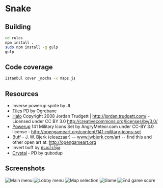 # Snake

## Building

````sh
cd rules
npm install .
sudo npm install -g gulp
gulp
````

## Code coverage

```sh
istanbul cover _mocha -x maps.js
```

## Resources

- Inverse powerup sprite by JL
- [Tiles](http://opengameart.org/content/16x16-tiles) PD by Ogrebane
- [Halo](http://opengameart.org/content/cursors-arrows-map-markers-for-ardentryst-by-jordan-trudgett) Copyright 2008 Jordan Trudgett | http://jordan.trudgett.com/ - Licensed under CC BY 3.0 http://creativecommons.org/licenses/by/3.0/
- [Powerup](http://opengameart.org/content/141-military-icons-set) 141 Military Icons Set by AngryMeteor.com under CC-BY 3.0 license - http://opengameart.org/content/141-military-icons-set
- [Buff](http://opengameart.org/content/painterly-spell-icons-part-1) - J. W. Bjerk (eleazzaar) -- www.jwbjerk.com/art -- find this and other open art at: http://opengameart.org
- Invert buff by [บ่นอะไรอีตุ๊ด](https://www.facebook.com/OngoingKung)
- [Crystal](http://opengameart.org/content/rotating-crystal-animation-8-step) - PD by qubodup

## Screenshots

![Main menu](http://i.imgur.com/e1UjLjw.png)
![Lobby menu](http://i.imgur.com/c1qMSGv.png)
![Map selection](http://i.imgur.com/5czCIx8.png)
![Game](http://portfolio.whs.in.th/work/snakerun.png)
![End game score](http://i.imgur.com/2IbLTOH.png)

